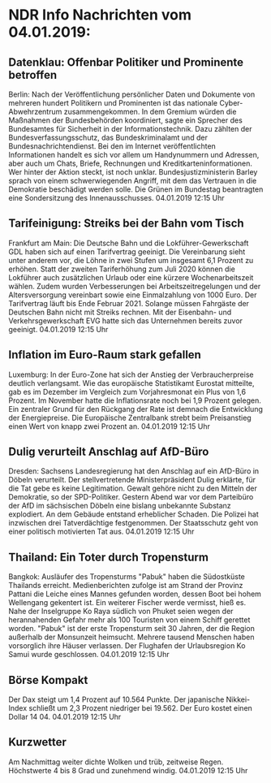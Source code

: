 # NDR Info Nachrichten vom 04.01.2019:


## Datenklau: Offenbar Politiker und Prominente betroffen
Berlin: Nach der Veröffentlichung persönlicher Daten und Dokumente von mehreren hundert Politikern und Prominenten ist das nationale Cyber-Abwehrzentrum zusammengekommen. In dem Gremium würden die Maßnahmen der Bundesbehörden koordiniert, sagte ein Sprecher des Bundesamtes für Sicherheit in der Informationstechnik. Dazu zählten der Bundesverfassungsschutz, das Bundeskriminalamt und der Bundesnachrichtendienst. Bei den im Internet veröffentlichten Informationen handelt es sich vor allem um Handynummern und Adressen, aber auch um Chats, Briefe, Rechnungen und Kreditkarteninformationen. Wer hinter der Aktion steckt, ist noch unklar. Bundesjustizministerin Barley sprach von einem schwerwiegenden Angriff, mit dem das Vertrauen in die Demokratie beschädigt werden solle. Die Grünen im Bundestag beantragten eine Sondersitzung des Innenausschusses. 04.01.2019 12:15 Uhr 

## Tarifeinigung: Streiks bei der Bahn vom Tisch
Frankfurt am Main: Die Deutsche Bahn und die Lokführer-Gewerkschaft GDL haben sich auf einen Tarifvertrag geeinigt. Die Vereinbarung sieht unter anderem vor, die Löhne in zwei Stufen um insgesamt 6,1 Prozent zu erhöhen. Statt der zweiten Tariferhöhung zum Juli 2020 können die Lokführer auch zusätzlichen Urlaub oder eine kürzere Wochenarbeitszeit wählen. Zudem wurden Verbesserungen bei Arbeitszeitregelungen und der Altersversorgung vereinbart sowie eine Einmalzahlung von 1000 Euro. Der Tarifvertrag läuft bis Ende Februar 2021. Solange müssen Fahrgäste der Deutschen Bahn nicht mit Streiks rechnen. Mit der Eisenbahn- und Verkehrsgewerkschaft EVG hatte sich das Unternehmen bereits zuvor geeinigt. 04.01.2019 12:15 Uhr 

## Inflation im Euro-Raum stark gefallen
Luxemburg: In der Euro-Zone hat sich der Anstieg der Verbraucherpreise deutlich verlangsamt. Wie das europäische Statistikamt Eurostat mitteilte, gab es im Dezember im Vergleich zum Vorjahresmonat ein Plus von 1,6 Prozent. Im November hatte die Inflationsrate noch bei 1,9 Prozent gelegen. Ein zentraler Grund für den Rückgang der Rate ist demnach die Entwicklung der Energiepreise. Die Europäische Zentralbank strebt beim Preisanstieg einen Wert von knapp zwei Prozent an. 04.01.2019 12:15 Uhr 

## Dulig verurteilt Anschlag auf AfD-Büro
Dresden:	Sachsens Landesregierung hat den Anschlag auf ein AfD-Büro in Döbeln verurteilt. Der stellvertretende Ministerpräsident Dulig erklärte, für die Tat gebe es keine Legitimation. Gewalt gehöre nicht zu den Mitteln der Demokratie, so der SPD-Politiker. Gestern Abend war vor dem Parteibüro der AfD im sächsischen Döbeln eine bislang unbekannte Substanz explodiert. An dem Gebäude entstand erheblicher Schaden. Die Polizei hat inzwischen drei Tatverdächtige festgenommen. Der Staatsschutz geht von einer politisch motivierten Tat aus. 04.01.2019 12:15 Uhr 

## Thailand: Ein Toter durch Tropensturm
Bangkok: Ausläufer des Tropensturms "Pabuk" haben die Südostküste Thailands erreicht. Medienberichten zufolge ist am Strand der Provinz Pattani die Leiche eines Mannes gefunden worden, dessen Boot bei hohem Wellengang gekentert ist. Ein weiterer Fischer werde vermisst, hieß es. Nahe der Inselgruppe Ko Raya südlich von Phuket seien wegen der herannahenden Gefahr mehr als 100 Touristen von einem Schiff gerettet worden. "Pabuk" ist der erste Tropensturm seit 30 Jahren, der die Region außerhalb der Monsunzeit heimsucht. Mehrere tausend Menschen haben vorsorglich ihre Häuser verlassen. Der Flughafen der Urlaubsregion Ko Samui wurde geschlossen. 04.01.2019 12:15 Uhr 

## Börse Kompakt
Der Dax steigt um 1,4 Prozent auf 10.564 Punkte. Der japanische Nikkei-Index schließt um 2,3 Prozent niedriger bei 19.562. Der Euro kostet einen Dollar 14 04. 04.01.2019 12:15 Uhr 

## Kurzwetter
Am Nachmittag weiter dichte Wolken und trüb, zeitweise Regen. Höchstwerte 4 bis 8 Grad und zunehmend windig. 04.01.2019 12:15 Uhr 
